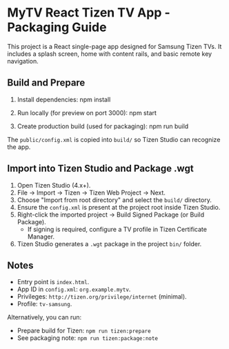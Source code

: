 # MyTV React Tizen TV App - Packaging Guide

This project is a React single-page app designed for Samsung Tizen TVs. It includes a splash screen, home with content rails, and basic remote key navigation.

## Build and Prepare

1. Install dependencies:
   npm install

2. Run locally (for preview on port 3000):
   npm start

3. Create production build (used for packaging):
   npm run build

The `public/config.xml` is copied into `build/` so Tizen Studio can recognize the app.

## Import into Tizen Studio and Package .wgt

1. Open Tizen Studio (4.x+).
2. File -> Import -> Tizen -> Tizen Web Project -> Next.
3. Choose "Import from root directory" and select the `build/` directory.
4. Ensure the `config.xml` is present at the project root inside Tizen Studio.
5. Right-click the imported project -> Build Signed Package (or Build Package).
   - If signing is required, configure a TV profile in Tizen Certificate Manager.
6. Tizen Studio generates a `.wgt` package in the project `bin/` folder.

## Notes

- Entry point is `index.html`.
- App ID in `config.xml`: `org.example.mytv`.
- Privileges: `http://tizen.org/privilege/internet` (minimal).
- Profile: `tv-samsung`.

Alternatively, you can run:

- Prepare build for Tizen: `npm run tizen:prepare`
- See packaging note: `npm run tizen:package:note`
